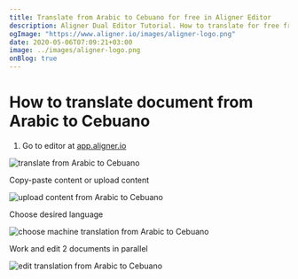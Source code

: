 ```yaml
---
title: Translate from Arabic to Cebuano for free in Aligner Editor
description: Aligner Dual Editor Tutorial. How to translate for free from Arabic to Cebuano. Aligner is multilingual document management platform. 
ogImage: "https://www.aligner.io/images/aligner-logo.png"
date: 2020-05-06T07:09:21+03:00
image: ../images/aligner-logo.png
onBlog: true
---
```


# How to translate document from Arabic to Cebuano

1. Go to editor at [app.aligner.io](https://app.aligner.io "Aligner App web page")

![translate from Arabic to Cebuano](../aligner-blank-editor.png "translate from Arabic to Cebuano")

Copy-paste content or upload content

![upload content from Arabic to Cebuano](../aligner-uploaded-document.png "upload content from Arabic to Cebuano")

Choose desired language

![choose machine translation from Arabic to Cebuano](../aligner-language-dropdown.png "choose machine translation from Arabic to Cebuano")

Work and edit 2 documents in parallel

![edit translation from Arabic to Cebuano](../aligner-double-sitded-editor.png "edit translation from Arabic to Cebuano")

